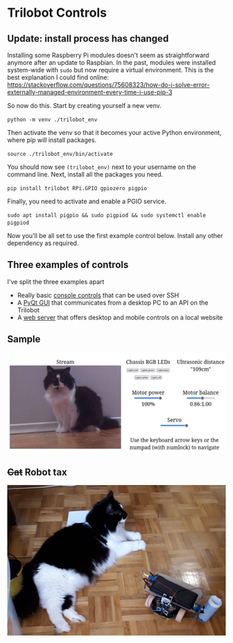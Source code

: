# Trilobot Controls

## Update: install process has changed

Installing some Raspberry Pi modules doesn't seem as straightforward anymore after an update to Raspbian. In the past, modules were installed system-wide with `sudo` but now require a virtual environment. This is the best explanation I could find online: <https://stackoverflow.com/questions/75608323/how-do-i-solve-error-externally-managed-environment-every-time-i-use-pip-3>

So now do this. Start by creating yourself a new venv.

`python -m venv ./trilobot_env`

Then activate the venv so that it becomes your active Python environment, where pip will install packages.

`source ./trilobot_env/bin/activate`

You should now see `(trilobot_env)` next to your username on the command line. Next, install all the packages you need.

`pip install trilobot RPi.GPIO gpiozero pigpio`

Finally, you need to activate and enable a PGIO service.

`sudo apt install pigpio && sudo pigpiod && sudo systemctl enable pigpiod`

Now you'll be all set to use the first example control below. Install any other dependency as required.

## Three examples of controls

I've split the three examples apart

* Really basic [console controls](./ssh/) that can be used over SSH
* A [PyQt GUI](./pyqt/) that communicates from a desktop PC to an API on the Trilobot
* A [web server](./web_gui/) that offers desktop and mobile controls on a local website

## Sample

![A screenshot of the desktop GUI](./web_gui/screenshot.png)

## ~~Cat~~ Robot tax

![A ferocious feline relaxing next to its treat robot](./cat_tax.jpg)
